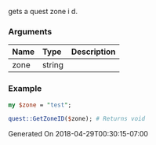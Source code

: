 gets a quest zone i d.
### Arguments
**Name**|**Type**|**Description**
:---|:---|:---
zone|string|

### Example

```perl
my $zone = "test";

quest::GetZoneID($zone); # Returns void
```


Generated On 2018-04-29T00:30:15-07:00